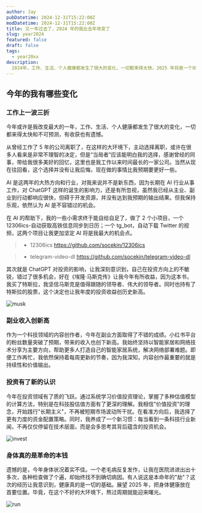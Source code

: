 ```yaml
---
author: Jay
pubDatetime: 2024-12-31T15:22:00Z
modDatetime: 2024-12-31T15:22:00Z
title: 又一年过去了，2024 年的我比去年改变了
slug: year2024
featured: false
draft: false
tags:
  - year20xx
description:
  2024年，工作、生活、个人健康都发生了很大的变化，一切都来得太快，2025 年将是一个彻底新的开始。
---
```



## 今年的我有哪些变化

### 工作上一波三折

今年或许是我改变最大的一年，工作、生活、个人健康都发生了很大的变化，一切都来得太快和不可预测，有收获也有遗憾。

从曾经工作了 5 年的公司离职了，在这样的大环境下，主动选择离职，或许在很多人看来是非常不理智的决定，但是“当局者”应该能明白我的选择，感谢曾经的同事，带给我很多美好的回忆，这里也是我工作以来时间最长的一家公司。当然从现在往回看，这个选择并没有让我后悔，现在做的事情比我预期要更好一些。

AI 是这两年的大热方向和行业，对我来说并不是新东西，因为长期在 AI 行业从事工作，对 ChatGPT 这样的诞生的影响力，还是有所忽视，虽然我已经从主业、副业到行动都响应很快，但碍于开发资源，并没有达到我预期的输出结果。但我保持乐观，依然认为 AI 是不容错过的机会。

在 AI 的帮助下，我的一些小需求终于能自给自足了，做了 2 个小项目，一个 12306ics-自动获取高铁信息同步到日历；一个 tg_bot，自动下载 Twitter 的视频，这两个项目让我更加坚定 AI 将是我最大的机会点。

> - 12306ics
> https://github.com/socekin/12306ics

> - telegram-video-dl
> https://github.com/socekin/telegram-video-dl



其次就是 ChatGPT 对投资的影响，让我深刻意识到，自己在投资方向上的不敏锐，错过了很多机会，好在《埃隆·马斯克传》让我今年有所收益，因为这本书，我买了特斯拉，我坚信马斯克是值得跟随的领导者、伟大的领导者。同时也持有了特斯拉的股票，这个决定也让我年度的投资收益创历史新高。

![musk](@assets/images/musk.jpg)

### 副业收入创新高

作为一个科技领域的内容创作者，今年在副业方面取得了不错的成绩。小红书平台的粉丝数量突破了预期，带来的收入也创下新高。我始终坚持以智能家居和网络技术分享为主要方向，帮助更多人打造自己的智能家居系统，解决网络部署难题。即便工作再忙，我依然保持着每周更新的节奏，因为我深知，内容创作最重要的就是持续性和价值输出。

### 投资有了新的认识

今年在投资领域有了质的飞跃。通过系统学习价值投资理论，掌握了多种估值模型的计算方法，特别是在科技股估值方面有了更深的理解。我相信"价值投资"的理念，开始践行"长期主义"，不再被短期市场波动所干扰。在看准方向后，我选择了更有力度的资金配置策略。同时，我养成了一个新习惯：每当看到一条科技行业新闻，不再仅仅停留在技术层面，而是会多思考其背后蕴含的投资机会。

![invest](@assets/images/invest.jpg)

### 身体真的是革命的本钱

遗憾的是，今年身体状况着实不佳。一个老毛病反复发作，让我在医院进进出出十多次，各种检查做了个遍，却始终找不到确切病因。有人说这是本命年的"劫"？这次的经历让我意识到，健康真的是一切的基础。展望 2025 年，把身体健康放在首要位置。毕竟，在这个不好的大环境下，熬过周期就能迎来曙光。

![run](@assets/images/running.jpg)


